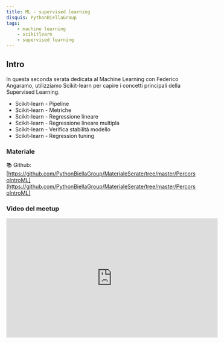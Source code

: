 ```yaml
---
title: ML - supervised learning
disquis: PythonBiellaGroup
tags:
    - machine learning
    - scikitlearn
    - supervised learning
---
```

## Intro

In questa seconda serata dedicata al Machine Learning con Federico Angaramo, utilizziamo Scikit-learn per capire i concetti principali della Supervised Learning.

* Scikit-learn - Pipeline
* Scikit-learn - Metriche
* Scikit-learn - Regressione lineare
* Scikit-learn - Regressione lineare multipla
* Scikit-learn - Verifica stabilità modello
* Scikit-learn - Regression tuning

### Materiale

📚 Github:
[https://github.com/PythonBiellaGroup/MaterialeSerate/tree/master/PercorsoIntroML](https://github.com/PythonBiellaGroup/MaterialeSerate/tree/master/PercorsoIntroML)

### Video del meetup

<iframe width="560" height="315" src="https://www.youtube.com/embed/DdKshoBYwOg?si=5CoJVis6SwU_CsLL" title="YouTube video player" frameborder="0" allow="accelerometer; autoplay; clipboard-write; encrypted-media; gyroscope; picture-in-picture; web-share" allowfullscreen></iframe>